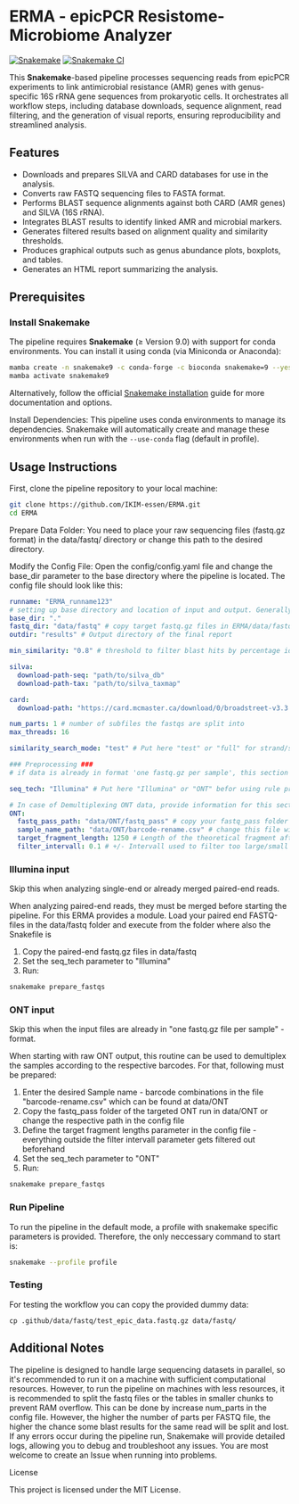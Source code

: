 # ERMA - epicPCR Resistome-Microbiome Analyzer

[![Snakemake](https://img.shields.io/badge/snakemake-≥9.0-brightgreen.svg)](https://snakemake.bitbucket.io)
[![Snakemake CI](https://github.com/IKIM-Essen/ERMA/actions/workflows/snakemake-ci.yml/badge.svg)](https://github.com/IKIM-Essen/ERMA/actions/workflows/snakemake-ci.yml)

This **Snakemake**-based pipeline processes sequencing reads from epicPCR experiments to link antimicrobial resistance (AMR) genes with genus-specific 16S rRNA gene sequences from prokaryotic cells. It orchestrates all workflow steps, including database downloads, sequence alignment, read filtering, and the generation of visual reports, ensuring reproducibility and streamlined analysis.

## Features
- Downloads and prepares SILVA and CARD databases for use in the analysis.
- Converts raw FASTQ sequencing files to FASTA format.
- Performs BLAST sequence alignments against both CARD (AMR genes) and SILVA (16S rRNA).
- Integrates BLAST results to identify linked AMR and microbial markers.
- Generates filtered results based on alignment quality and similarity thresholds.
- Produces graphical outputs such as genus abundance plots, boxplots, and tables.
- Generates an HTML report summarizing the analysis.

## Prerequisites

### Install Snakemake
The pipeline requires **Snakemake** (≥ Version 9.0) with support for conda environments. You can install it using conda (via Miniconda or Anaconda):

```bash
mamba create -n snakemake9 -c conda-forge -c bioconda snakemake=9 --yes; mamba install -n snakemake9 -c bioconda snakemake-storage-plugin-fs --yes
mamba activate snakemake9
```

Alternatively, follow the official [Snakemake installation](https://snakemake.readthedocs.io/en/stable/getting_started/installation.html) guide for more documentation and options.

Install Dependencies: This pipeline uses conda environments to manage its dependencies. Snakemake will automatically create and manage these environments when run with the `--use-conda` flag (default in profile).

## Usage Instructions

First, clone the pipeline repository to your local machine:

```bash
git clone https://github.com/IKIM-essen/ERMA.git
cd ERMA
```
Prepare Data Folder: You need to place your raw sequencing files (fastq.gz format) in the data/fastq/ directory or change this path to the desired directory.

Modify the Config File: Open the config/config.yaml file and change the base_dir parameter to the base directory where the pipeline is located. The config file should look like this:

```yaml
runname: "ERMA_runname123"
# setting up base directory and location of input and output. Generally, no changes needed here.
base_dir: "."
fastq_dir: "data/fastq" # copy target fastq.gz files in ERMA/data/fastq or change this path
outdir: "results" # Output directory of the final report

min_similarity: "0.8" # threshold to filter blast hits by percentage identity

silva:
  download-path-seq: "path/to/silva_db"
  download-path-tax: "path/to/silva_taxmap"

card:
  download-path: "https://card.mcmaster.ca/download/0/broadstreet-v3.3.0.tar.bz2"

num_parts: 1 # number of subfiles the fastqs are split into
max_threads: 16 

similarity_search_mode: "test" # Put here "test" or "full" for strand/s to be included in the similarity search

### Preprocessing ###
# if data is already in format 'one fastq.gz per sample', this section can be ignored

seq_tech: "Illumina" # Put here "Illumina" or "ONT" befor using rule prepare_fastqs

# In case of Demultiplexing ONT data, provide information for this section
ONT:
  fastq_pass_path: "data/ONT/fastq_pass" # copy your fastq_pass folder here
  sample_name_path: "data/ONT/barcode-rename.csv" # change this file with your barcode-sample name combinations
  target_fragment_length: 1250 # Length of the theoretical fragment after nested PCR
  filter_intervall: 0.1 # +/- Intervall used to filter too large/small fragments; 0.1 filters in a +/- 10% intervall
```

### Illumina input

Skip this when analyzing single-end or already merged paired-end reads.

When analyzing paired-end reads, they must be merged before starting the pipeline. For this ERMA provides a module. Load your paired end FASTQ-files in the data/fastq folder and execute from the folder where also the Snakefile is

1. Copy the paired-end fastq.gz files in data/fastq
2. Set the seq_tech parameter to "Illumina"
3. Run:

```bash
snakemake prepare_fastqs
```

### ONT input

Skip this when the input files are already in "one fastq.gz file per sample" - format.

When starting with raw ONT output, this routine can be used to demultiplex the samples according to the respective barcodes. For that, following must be prepared:

1. Enter the desired Sample name - barcode combinations in the file "barcode-rename.csv" which can be found at data/ONT
2. Copy the fastq_pass folder of the targeted ONT run in data/ONT or change the respective path in the config file
3. Define the target fragment lengths parameter in the config file - everything outside the filter intervall parameter gets filtered out beforehand
4. Set the seq_tech parameter to "ONT"
5. Run:

```bash
snakemake prepare_fastqs
```

### Run Pipeline

To run the pipeline in the default mode, a profile with snakemake specific parameters is provided. Therefore, the only neccessary command to start is:

```bash
snakemake --profile profile
```

### Testing

For testing the workflow you can copy the provided dummy data:

```
cp .github/data/fastq/test_epic_data.fastq.gz data/fastq/
```

## Additional Notes

The pipeline is designed to handle large sequencing datasets in parallel, so it's recommended to run it on a machine with sufficient computational resources. However, to run the pipeline on machines with less resources, it is recommended to split the fastq files or the tables in smaller chunks to prevent RAM  overflow. This can be done by increase num_parts in the config file. However, the higher the number of parts per FASTQ file, the higher the chance some blast results for the same read will be split and lost.
If any errors occur during the pipeline run, Snakemake will provide detailed logs, allowing you to debug and troubleshoot any issues. You are most welcome to create an Issue when running into problems.

License

This project is licensed under the MIT License.
